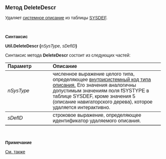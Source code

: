 ﻿<html>
<head>
<title>DeleteDescr</title>
</head>

<body>

<p><font size="4" face="Arial"><strong>Метод DeleteDescr</strong></font></p>

<p><font face="Arial">Удаляет <a href="../../../Defs.html">системное 
описание</a> из таблицы <a href="../../../Database/SysDef.html">SYSDEF</a>.</font></p>

<p>&nbsp;</p>

<p class="label"><font face="Arial"><b>Синтаксис</b></font></p>

<p><font face="Arial"><strong>Util.DeleteDescr (</strong><em>nSysType, 
sDefID</em><strong>)</strong></font></p>

<p><font face="Arial">Синтаксис метода <strong>DeleteDescr</strong>
состоит из следующих частей:</font></p>

<table border="1" cellPadding="5" cols="2" frame="below" rules="rows">
<TBODY>
  <tr vAlign="top">
    <td class="label" width="29%"><font face="Arial"><b>Параметр</b></font></td>
    <td class="label" width="71%"><font face="Arial"><strong>Описание</strong></font></td>
  </tr>
  <tr>
    <td class="label" width="29%"><em><font face="Arial">nSysType</font></em></td>
    <td class="label" width="71%"><font face="Arial">численное 
	выражение целого типа, определяющее <a href="../../../Database/SysDef.html">
	внутрисистемный код типа описания.</a> Его значения аналогичны допустимым 
	значениям поля fSYSTYPE в таблице SYSDEF, кроме значения 5 (описание 
	навигаторского дерева), которое &nbsp; удаляется интерактивно.</font></td>
  </tr>
  <tr>
    <td class="label" width="29%"><font face="Arial"><em>sDefID</em></font></td>
    <td class="label" width="71%"><font face="Arial">строковое 
	выражение, определяющее идентификатор удаляемого описания.</font></td>
  </tr>
</table>

<p class="label">&nbsp;</p>

<p class="label"><font face="Arial"><b>Примечание</b></font></p>

<p class="label"><a href="../../../functions.html"><font face="Arial">
См. также</font></a></p>
</body>
</html>
